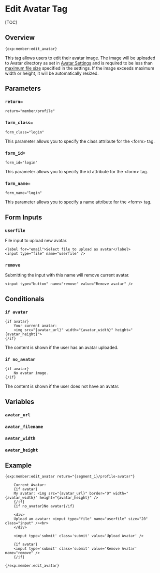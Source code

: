 <!--
    This source file is part of the open source project
    ExpressionEngine User Guide (https://github.com/ExpressionEngine/ExpressionEngine-User-Guide)

    @link      https://expressionengine.com/
    @copyright Copyright (c) 2003-2020, Packet Tide, LLC (https://packettide.com)
    @license   https://expressionengine.com/license Licensed under Apache License, Version 2.0
-->

# Edit Avatar Tag

[TOC]

## Overview

    {exp:member:edit_avatar}

This tag allows users to edit their avatar image. The image will be uploaded to Avatar directory as set in [Avatar Settings](control-panel/settings/avatars.md) and is required to be less than [maximum file size](control-panel/settings/avatars.md#maximum-file-size-kb) specified in the settings. If the image exceeds maximum width or height, it will be automatically resized.


## Parameters

### `return=`

    return="member/profile"

### `form_class=`

    form_class="login"

This parameter allows you to specify the class attribute for the &lt;form&gt; tag.

### `form_id=`

    form_id="login"

This parameter allows you to specify the id attribute for the &lt;form&gt; tag.

### `form_name=`

    form_name="login"

This parameter allows you to specify a name attribute for the &lt;form&gt; tag.

## Form Inputs

### `userfile`

File input to upload new avatar.

    <label for="email">Select file to upload as avatar</label>
    <input type="file" name="userfile" />

### `remove`

Submitting the input with this name will remove current avatar.

    <input type="button" name="remove" value="Remove avatar" />

## Conditionals

### `if avatar`

    {if avatar}
        Your current avatar:
        <img src="{avatar_url}" width="{avatar_width}" height="{avatar_height}">
    {/if}

The content is shown if the user has an avatar uploaded.

### `if no_avatar`

    {if avatar}
        No avatar image.
    {/if}

The content is shown if the user does not have an avatar.

## Variables

### `avatar_url`

### `avatar_filename`

### `avatar_width`

### `avatar_height`

## Example

    {exp:member:edit_avatar return="{segment_1}/profile-avatar"}

        Current Avatar:
        {if avatar}
        My avatar: <img src="{avatar_url}" border="0" width="{avatar_width}" height="{avatar_height}" />
        {/if}
        {if no_avatar}No avatar{/if}

        <div>
        Upload an avatar: <input type="file" name="userfile" size="20" class="input" /><br>
        </div>

        <input type='submit' class='submit' value='Upload Avatar' />

        {if avatar}
        <input type='submit' class='submit' value='Remove Avatar' name="remove" />
        {/if}

    {/exp:member:edit_avatar}
